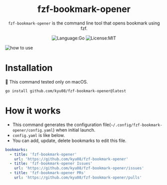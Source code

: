 <div align="center">

# fzf-bookmark-opener

`fzf-bookmark-opener` is the command line tool that opens bookmark using fzf.

![Language:Go](https://img.shields.io/static/v1?label=Language&message=Go&color=blue&style=flat-square)
![License:MIT](https://img.shields.io/static/v1?label=License&message=MIT&color=blue&style=flat-square)

</div>

![how to use](https://user-images.githubusercontent.com/49891479/218272272-e693c10d-c810-458a-bf46-9c3a4a2fe45a.gif)

# Installation
🚨 This command tested only on macOS.

```
go install github.com/kyu08/fzf-bookmark-opener@latest
```

# How it works
- This command generates the configuration file(`~/.config/fzf-bookmark-opener/config.yaml`) when initial launch.
- `config.yaml` is like below.
- You can add, update, delete bookmarks to edit this file.

```yaml
bookmarks:
  - title: 'fzf-bookmark-opener'
    url: 'https://github.com/kyu08/fzf-bookmark-opener'
  - title: 'fzf-bookmark-opener Issues'
    url: 'https://github.com/kyu08/fzf-bookmark-opener/issues'
  - title: 'fzf-bookmark-opener PRs'
    url: 'https://github.com/kyu08/fzf-bookmark-opener/pulls'
```

